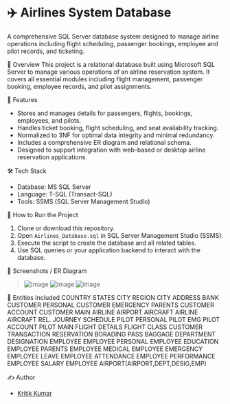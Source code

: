 # ✈️ Airlines System Database
A comprehensive SQL Server database system designed to manage airline operations including flight scheduling, passenger bookings, employee and pilot records, and ticketing.

🚀 Overview
This project is a relational database built using Microsoft SQL Server to manage various operations of an airline reservation system. It covers all essential modules including flight management, passenger booking, employee records, and pilot assignments.

📂 Features
- Stores and manages details for passengers, flights, bookings, employees, and pilots.
- Handles ticket booking, flight scheduling, and seat availability tracking.
- Normalized to 3NF for optimal data integrity and minimal redundancy.
- Includes a comprehensive ER diagram and relational schema.
- Designed to support integration with web-based or desktop airline reservation applications.

🛠️ Tech Stack
- Database: MS SQL Server
- Language: T-SQL (Transact-SQL)
- Tools: SSMS (SQL Server Management Studio)

🧰 How to Run the Project
1. Clone or download this repository.
2. Open `Airlines_Database.sql` in SQL Server Management Studio (SSMS).
3. Execute the script to create the database and all related tables.
4. Use SQL queries or your application backend to interact with the database.

📸 Screenshots / ER Diagram
> ![image](https://github.com/user-attachments/assets/914412b0-1e48-484c-8d62-baf6df7182df)
> ![image](https://github.com/user-attachments/assets/6bbfc09f-64cb-4602-ab8a-bcdc8028d0d5)
> ![image](https://github.com/user-attachments/assets/7add534b-fd3b-4395-a28e-7b8c0b9e43c0)



📌 Entities Included
COUNTRY
STATES
CITY
REGION
CITY
ADDRESS
BANK
CUSTOMER PERSONAL
CUSTOMER EMERGENCY
PARENTS
CUSTOMER ACCOUNT
CUSTOMER MAIN
AIRLINE
AIRPORT
AIRCRAFT
AIRLINE AIRCRAFT REL.
JOURNEY
SCHEDULE
PILOT PERSONAL
PILOT EMG
PILOT ACCOUNT
PILOT MAIN
FLIGHT DETAILS
FLIGHT CLASS
CUSTOMER TRANSACTION
RESERVATION
BORADING PASS
BAGGAGE
DEPARTMENT
DESIGNATION
EMPLOYEE
EMPLOYEE PERSONAL
EMPLOYEE EDUCATION
EMPLOYEE PARENTS
EMPLOYEE MEDICAL
EMPLOYEE EMERGENCY
EMPLOYEE LEAVE
EMPLOYEE ATTENDANCE
EMPLOYEE PERFORMANCE
EMPLOYEE SALARY
EMPLOYEE AIRPORT(AIRPORT,DEPT,DESIG,EMP)

✍️ Author
- [Kritik Kumar]([(https://github.com/kritik26kumar/Airlines_System_Database)])
